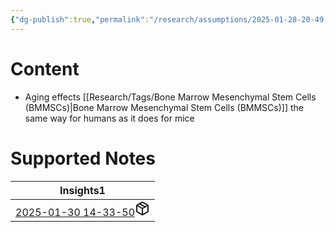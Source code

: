 ```yaml
---
{"dg-publish":true,"permalink":"/research/assumptions/2025-01-28-20-49-56/","updated":"2025-01-28T20:50:27-05:00"}
---
```


# Content
- Aging effects [[Research/Tags/Bone Marrow Mesenchymal Stem Cells (BMMSCs)\|Bone Marrow Mesenchymal Stem Cells (BMMSCs)]] the same way for humans as it does for mice
# Supported Notes
<div><table class="dataview table-view-table"><thead class="table-view-thead"><tr class="table-view-tr-header"><th class="table-view-th"><span>Insights</span><span class="dataview small-text">1</span></th></tr></thead><tbody class="table-view-tbody"><tr><td><span><a data-tooltip-position="top" aria-label="Research/Insights/2025-01-30 14-33-50.md" data-href="Research/Insights/2025-01-30 14-33-50.md" href="Research/Insights/2025-01-30 14-33-50.md" class="internal-link" target="_blank" rel="noopener nofollow" fileclass-name="Research Links">2025-01-30 14-33-50</a><a class="metadata-menu fileclass-icon"><svg xmlns="http://www.w3.org/2000/svg" width="24" height="24" viewBox="0 0 24 24" fill="none" stroke="currentColor" stroke-width="2" stroke-linecap="round" stroke-linejoin="round" class="svg-icon lucide-package"><path d="m7.5 4.27 9 5.15"></path><path d="M21 8a2 2 0 0 0-1-1.73l-7-4a2 2 0 0 0-2 0l-7 4A2 2 0 0 0 3 8v8a2 2 0 0 0 1 1.73l7 4a2 2 0 0 0 2 0l7-4A2 2 0 0 0 21 16Z"></path><path d="m3.3 7 8.7 5 8.7-5"></path><path d="M12 22V12"></path></svg></a></span></td></tr></tbody></table></div>


